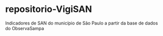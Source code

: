 # repositorio-VigiSAN
Indicadores de SAN do município de São Paulo a partir da base de dados do ObservaSampa
